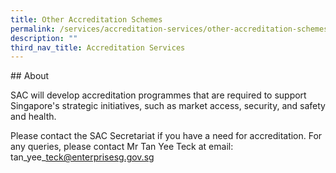 ```yaml
---
title: Other Accreditation Schemes
permalink: /services/accreditation-services/other-accreditation-schemes/
description: ""
third_nav_title: Accreditation Services
---
```

\## About

SAC will develop accreditation programmes that are required to support Singapore's strategic initiatives, such as market access, security, and safety and health.  
 
Please contact the SAC Secretariat if you have a need for accreditation. For any queries, please contact Mr Tan Yee Teck at email: tan\_yee\_teck@enterprisesg.gov.sg